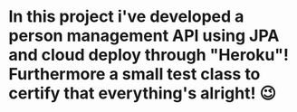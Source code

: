 # In this project i've developed a person management API using JPA and cloud deploy through "Heroku"! Furthermore a small test class to certify that everything's alright! :wink:
